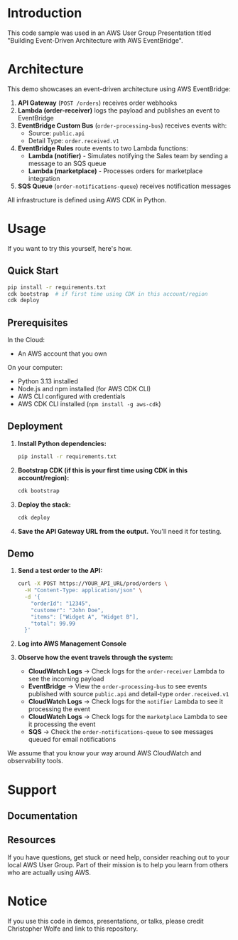 # Introduction

This code sample was used in an AWS User Group Presentation
titled "Building Event-Driven Architecture with AWS EventBridge".

# Architecture

This demo showcases an event-driven architecture using AWS EventBridge:

1. **API Gateway** (`POST /orders`) receives order webhooks
2. **Lambda (order-receiver)** logs the payload and publishes an event to EventBridge
3. **EventBridge Custom Bus** (`order-processing-bus`) receives events with:
   - Source: `public.api`
   - Detail Type: `order.received.v1`
4. **EventBridge Rules** route events to two Lambda functions:
   - **Lambda (notifier)** - Simulates notifying the Sales team by sending a message to an SQS queue
   - **Lambda (marketplace)** - Processes orders for marketplace integration
5. **SQS Queue** (`order-notifications-queue`) receives notification messages

All infrastructure is defined using AWS CDK in Python.

# Usage

If you want to try this yourself, here's how.

## Quick Start

```bash
pip install -r requirements.txt
cdk bootstrap  # if first time using CDK in this account/region
cdk deploy
```

## Prerequisites

In the Cloud:

- An AWS account that you own

On your computer:

- Python 3.13 installed
- Node.js and npm installed (for AWS CDK CLI)
- AWS CLI configured with credentials
- AWS CDK CLI installed (`npm install -g aws-cdk`)

## Deployment

1. **Install Python dependencies:**
   ```bash
   pip install -r requirements.txt
   ```

2. **Bootstrap CDK (if this is your first time using CDK in this account/region):**
   ```bash
   cdk bootstrap
   ```

3. **Deploy the stack:**
   ```bash
   cdk deploy
   ```

4. **Save the API Gateway URL from the output.** You'll need it for testing.

## Demo

1. **Send a test order to the API:**
   ```bash
   curl -X POST https://YOUR_API_URL/prod/orders \
     -H "Content-Type: application/json" \
     -d '{
       "orderId": "12345",
       "customer": "John Doe",
       "items": ["Widget A", "Widget B"],
       "total": 99.99
     }'
   ```

2. **Log into AWS Management Console**

3. **Observe how the event travels through the system:**
   - **CloudWatch Logs** → Check logs for the `order-receiver` Lambda to see the incoming payload
   - **EventBridge** → View the `order-processing-bus` to see events published with source `public.api` and detail-type `order.received.v1`
   - **CloudWatch Logs** → Check logs for the `notifier` Lambda to see it processing the event
   - **CloudWatch Logs** → Check logs for the `marketplace` Lambda to see it processing the event
   - **SQS** → Check the `order-notifications-queue` to see messages queued for email notifications

We assume that you know your way around AWS CloudWatch and observability tools.

# Support

## Documentation

## Resources

If you have questions, get stuck or need help, consider reaching out to your local AWS User Group. Part of their mission is to help you learn from others who are actually using AWS.

# Notice

If you use this code in demos, presentations, or talks,
please credit Christopher Wolfe and link to this repository.
